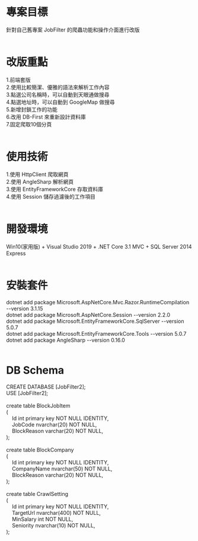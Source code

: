 # 專案目標  
針對自己舊專案 JobFilter 的爬蟲功能和操作介面進行改版  
&emsp;  
# 改版重點  
1.前端套版  
2.使用比較簡潔、優雅的語法來解析工作內容  
3.點選公司名稱時，可以自動到天眼通做搜尋  
4.點選地址時，可以自動到 GoogleMap 做搜尋  
5.新增封鎖工作的功能  
6.改用 DB-First 來重新設計資料庫  
7.固定爬取10個分頁  
&emsp;  
# 使用技術  
1.使用 HttpClient 爬取網頁  
2.使用 AngleSharp 解析網頁  
3.使用 EntityFrameworkCore 存取資料庫  
4.使用 Session 儲存過濾後的工作項目  
&emsp;  
# 開發環境  
Win10(家用版) + Visual Studio 2019 + .NET Core 3.1 MVC + SQL Server 2014 Express  
&emsp;  
# 安裝套件  
dotnet add package Microsoft.AspNetCore.Mvc.Razor.RuntimeCompilation --version 3.1.15  
dotnet add package Microsoft.AspNetCore.Session --version 2.2.0  
dotnet add package Microsoft.EntityFrameworkCore.SqlServer --version 5.0.7  
dotnet add package Microsoft.EntityFrameworkCore.Tools --version 5.0.7  
dotnet add package AngleSharp --version 0.16.0  
&emsp;  
# DB Schema  
CREATE DATABASE [JobFilter2];  
USE [JobFilter2];  
&emsp;  
create table BlockJobItem  
(  
&nbsp;&nbsp;&nbsp;&nbsp;Id int primary key NOT NULL IDENTITY,  
&nbsp;&nbsp;&nbsp;&nbsp;JobCode nvarchar(20) NOT NULL,  
&nbsp;&nbsp;&nbsp;&nbsp;BlockReason varchar(20) NOT NULL,  
);  
&emsp;  
create table BlockCompany  
(  
&nbsp;&nbsp;&nbsp;&nbsp;Id int primary key NOT NULL IDENTITY,  
&nbsp;&nbsp;&nbsp;&nbsp;CompanyName nvarchar(50) NOT NULL,  
&nbsp;&nbsp;&nbsp;&nbsp;BlockReason varchar(20) NOT NULL,  
);  
&emsp;  
create table CrawlSetting  
(  
&nbsp;&nbsp;&nbsp;&nbsp;Id int primary key NOT NULL IDENTITY,  
&nbsp;&nbsp;&nbsp;&nbsp;TargetUrl nvarchar(400) NOT NULL,  
&nbsp;&nbsp;&nbsp;&nbsp;MinSalary int NOT NULL,  
&nbsp;&nbsp;&nbsp;&nbsp;Seniority nvarchar(10) NOT NULL,  
);  
&emsp;  
